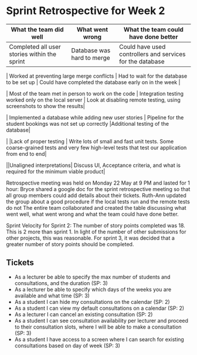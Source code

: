 ﻿# Sprint Retrospective for Week 2


| What the team did well | What went wrong | What the team could have done better |
| --- | --- | --- |
| Completed all user stories within the sprint | Database was hard to merge | Could have used controllers and services for the database |


| Worked at preventing large merge conflicts | Had to wait for the database to be set up | Could have completed the database early on in the week |


| Most of the team met in person to work on the code | Integration testing worked only on the local server | Look at disabling remote testing, using screenshots to show the results|


| Implemented a database while adding new user stories | Pipeline for the student bookings was not set up correctly |Additional testing of the database|


| |Lack of proper testing | Write lots of small and fast unit tests. Some coarse-grained tests and very few high-level tests that test our application from end to end|


||Unaligned interpretations| Discuss UI, Acceptance criteria, and what is required for the minimum viable product|


Retrospective meeting was held on Monday 22 May at 9 PM and lasted for 1 hour:
Bryce shared a google doc for the sprint retrospective meeting so that all group members could add details about their tickets.
Ruth-Ann updated the group about a good procedure if the local tests run and the remote tests do not
The entire team collaborated and created the table discussing what went well, what went wrong and what the team could have done better.


Sprint Velocity for Sprint 2: The number of story points completed was 18. This is 2 more than sprint 1. In light of the number of other submissions for other projects, this was reasonable. For sprint 3, it was decided that a greater number of story points should be completed.  


## Tickets


- As a lecturer be able to specify the max number of students and consultations, and the duration (SP: 3)
- As a lecturer be able to specify which days of the weeks you are available and what time (SP: 3)
- As a student I can hide my consultations on the calendar (SP: 2)
- As a student I can view my default consultations on a calendar (SP: 2)
- As a lecturer I can cancel an existing consultation (SP: 2)
- As a student I can see consultation availability per lecturer and proceed to their consultation slots, where I will be able to make a consultation (SP: 3)
- As a student I have access to a screen where I can search for existing consultations based on day of week (SP: 3)